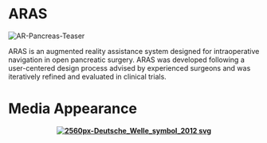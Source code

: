 # ARAS
![AR-Pancreas-Teaser](https://github.com/user-attachments/assets/468aba15-fd45-4689-a0dc-5ba505c7a303)

ARAS is an augmented reality assistance system designed for intraoperative navigation in open pancreatic surgery. ARAS was developed following a user-centered design process advised by experienced surgeons and was iteratively refined and evaluated in clinical trials. 

# Media Appearance 
<b><p align="center">
[![2560px-Deutsche_Welle_symbol_2012 svg](https://github.com/user-attachments/assets/dc40bb7c-d29c-474c-8053-3227e0b52f3e)](https://p.dw.com/p/4bqeU)
</p></b>


